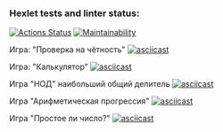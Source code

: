 ### Hexlet tests and linter status:
[![Actions Status](https://github.com/RomanMazikin/frontend-project-lvl1/workflows/hexlet-check/badge.svg)](https://github.com/RomanMazikin/frontend-project-lvl1/actions)
[![Maintainability](https://api.codeclimate.com/v1/badges/b8cdd0ac79c2b5383648/maintainability)](https://codeclimate.com/github/RomanMazikin/frontend-project-lvl1/maintainability)

Игра: "Проверка на чётность"
[![asciicast](https://asciinema.org/a/GVYH5UzXe5MVmPQWQMHsHuYBJ.svg)](https://asciinema.org/a/GVYH5UzXe5MVmPQWQMHsHuYBJ)

Игра: "Калькулятор"
[![asciicast](https://asciinema.org/a/lI08rnkzj0HYLroAKgl19Wx8F.svg)](https://asciinema.org/a/lI08rnkzj0HYLroAKgl19Wx8F)

Игра "НОД" наибольший общий делитель
[![asciicast](https://asciinema.org/a/Em9m1XpvUQQLHOoemJtoSuUto.svg)](https://asciinema.org/a/Em9m1XpvUQQLHOoemJtoSuUto)

Игра "Арифметическая прогрессия"
[![asciicast](https://asciinema.org/a/rcBRoni3rm05c4qo5ZEp3XqBY.svg)](https://asciinema.org/a/rcBRoni3rm05c4qo5ZEp3XqBY)

Игра "Простое ли число?"
[![asciicast](https://asciinema.org/a/JH2HgekAxJTw6N3yW4rcvAKpA.svg)](https://asciinema.org/a/JH2HgekAxJTw6N3yW4rcvAKpA)